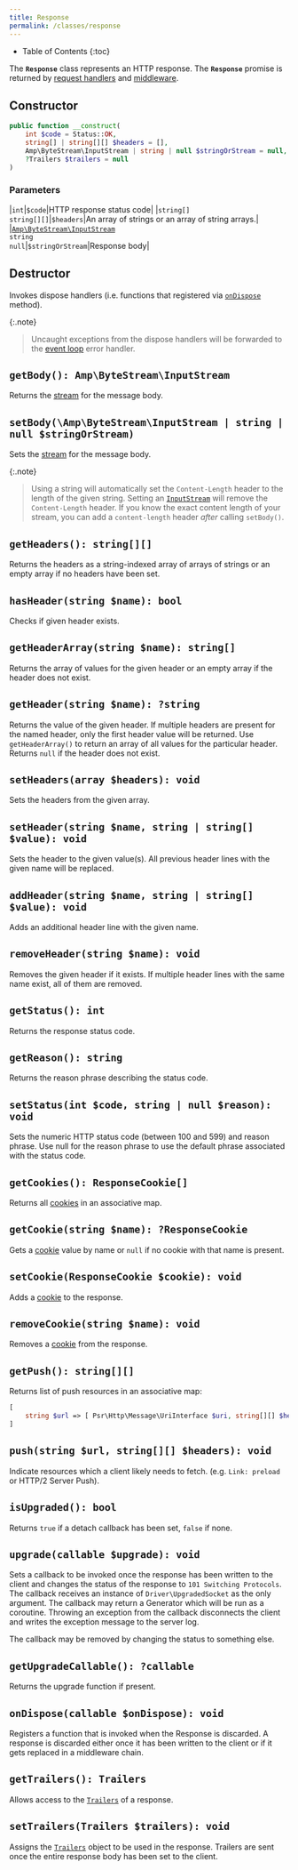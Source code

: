 ```yaml
---
title: Response
permalink: /classes/response
---
```


* Table of Contents
{:toc}

The **`Response`** class represents an HTTP response. The **`Response`** promise is returned by [request handlers](request-handler.md) and [middleware](middleware.md).

## Constructor

```php
public function __construct(
    int $code = Status::OK, 
    string[] | string[][] $headers = [], 
    Amp\ByteStream\InputStream | string | null $stringOrStream = null,
    ?Trailers $trailers = null
)
```

### Parameters

|`int`|`$code`|HTTP response status code|
|`string[]`<br />`string[][]`|`$headers`|An array of strings or an array of string arrays.|
|[`Amp\ByteStream\InputStream`](https://amphp.org/byte-stream/)<br />`string`<br />`null`|`$stringOrStream`|Response body|

## Destructor

Invokes dispose handlers (i.e. functions that registered via [`onDispose`](#ondisposecallable-ondispose) method).

{:.note}
> Uncaught exceptions from the dispose handlers will be forwarded to the [event loop](https://amphp.org/amp/event-loop/) error handler.

## `getBody(): Amp\ByteStream\InputStream`

Returns the [stream](https://amphp.org/byte-stream/) for the message body.

## `setBody(\Amp\ByteStream\InputStream | string | null $stringOrStream)`

Sets the [stream](https://amphp.org/byte-stream/) for the message body.

{:.note}
> Using a string will automatically set the `Content-Length` header to the length of the given string.
> Setting an [`InputStream`](https://amphp.org/byte-stream/#inputstream) will remove the `Content-Length` header.
> If you know the exact content length of your stream, you can add a `content-length` header _after_ calling `setBody()`.

## `getHeaders(): string[][]`

Returns the headers as a string-indexed array of arrays of strings or an empty array if no headers have been set.

## `hasHeader(string $name): bool`

Checks if given header exists.

## `getHeaderArray(string $name): string[]`

Returns the array of values for the given header or an empty array if the header does not exist.

## `getHeader(string $name): ?string`

Returns the value of the given header.
If multiple headers are present for the named header, only the first header value will be returned.
Use `getHeaderArray()` to return an array of all values for the particular header.
Returns `null` if the header does not exist.

## `setHeaders(array $headers): void`

Sets the headers from the given array.

## `setHeader(string $name, string | string[] $value): void`

Sets the header to the given value(s).
All previous header lines with the given name will be replaced.

## `addHeader(string $name, string | string[] $value): void`

Adds an additional header line with the given name.

## `removeHeader(string $name): void`

Removes the given header if it exists.
If multiple header lines with the same name exist, all of them are removed.

## `getStatus(): int`

Returns the response status code.

## `getReason(): string`

Returns the reason phrase describing the status code.

## `setStatus(int $code, string | null $reason): void`

Sets the numeric HTTP status code (between 100 and 599) and reason phrase. Use null for the reason phrase to use the default phrase associated with the status code.

## `getCookies(): ResponseCookie[]`

Returns all [cookies](https://amphp.org/http/cookies) in an associative map.

## `getCookie(string $name): ?ResponseCookie`

Gets a [cookie](https://amphp.org/http/cookies) value by name or `null` if no cookie with that name is present.

## `setCookie(ResponseCookie $cookie): void`

Adds a [cookie](https://amphp.org/http/cookies) to the response.

## `removeCookie(string $name): void`

Removes a [cookie](https://amphp.org/http/cookies) from the response.

## `getPush(): string[][]`

Returns list of push resources in an associative map:

```php
[
    string $url => [ Psr\Http\Message\UriInterface $uri, string[][] $headers ],
]
```

## `push(string $url, string[][] $headers): void`

Indicate resources which a client likely needs to fetch. (e.g. `Link: preload` or HTTP/2 Server Push).

## `isUpgraded(): bool`

Returns `true` if a detach callback has been set, `false` if none.

## `upgrade(callable $upgrade): void`

Sets a callback to be invoked once the response has been written to the client and changes the status of the response to `101 Switching Protocols`. The callback receives an instance of `Driver\UpgradedSocket` as the only argument. The callback may return a Generator which will be run as a coroutine. Throwing an exception from the callback disconnects the client and writes the exception message to the server log.

The callback may be removed by changing the status to something else.

## `getUpgradeCallable(): ?callable`

Returns the upgrade function if present.

## `onDispose(callable $onDispose): void`

Registers a function that is invoked when the Response is discarded. A response is discarded either once it has been written to the client or if it gets replaced in a middleware chain.

## `getTrailers(): Trailers`

Allows access to the [`Trailers`](trailers.md) of a response.

## `setTrailers(Trailers $trailers): void`

Assigns the [`Trailers`](trailers.md) object to be used in the response. Trailers are sent once the entire response body has been set to the client.
